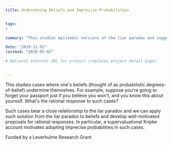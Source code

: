 ```yaml
---
title: Undermining Beliefs and Imprecise Probabilities


tags:
-

summary: "This studies epistemic versions of the liar paradox and suggests imprecise probabilities are rationally required in such cases."

date: "2019-11-02"
lastmod: "2020-05-02"

# Optional external URL for project (replaces project detail page).


---
```

This studies cases where one's beliefs (thought of as probabilistic degrees-of-belief) undermine themselves. For example, suppose you're going to  forget your passport just if you believe you won't, and you know this about yourself. What's the rational response to such cases?

Such cases bear a close relationship to the liar paradox and we can apply such solution from the liar paradox to beliefs and develop well-motivated proposals for rational responses. In particular, a supervaluational Kripke account motivates adopting imprecise probabilities in such cases.

Funded by a Leverhulme Research Grant
